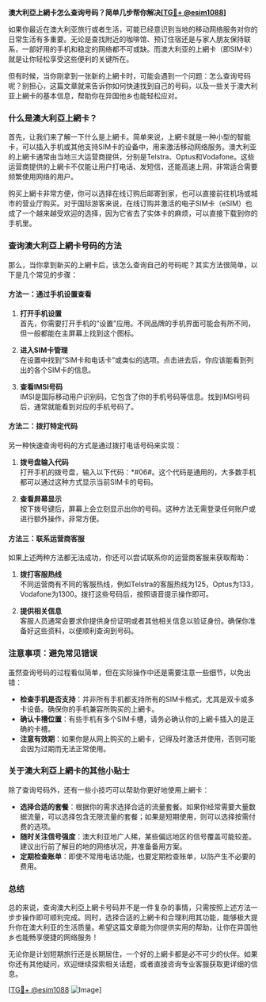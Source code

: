 **澳大利亞上網卡怎么查询号码？简单几步帮你解决[[TG💪+ @esim1088](https://t.me/s/esim1088)]**

如果你最近在澳大利亚旅行或者生活，可能已经意识到当地的移动网络服务对你的日常生活有多重要。无论是查找附近的咖啡馆、预订住宿还是与家人朋友保持联系，一部好用的手机和稳定的网络都不可或缺。而澳大利亚的上網卡（即SIM卡）就是让你轻松享受这些便利的关键所在。

但有时候，当你刚拿到一张新的上網卡时，可能会遇到一个问题：怎么查询号码呢？别担心，这篇文章就来告诉你如何快速找到自己的号码，以及一些关于澳大利亚上網卡的基本信息，帮助你在异国他乡也能轻松应对。

### 什么是澳大利亞上網卡？

首先，让我们来了解一下什么是上網卡。简单来说，上網卡就是一种小型的智能卡，可以插入手机或其他支持SIM卡的设备中，用来激活移动网络服务。澳大利亚的上網卡通常由当地三大运营商提供，分别是Telstra、Optus和Vodafone。这些运营商提供的上網卡不仅能让用户打电话、发短信，还能高速上网，非常适合需要频繁使用网络的用户。

购买上網卡非常方便，你可以选择在线订购后邮寄到家，也可以直接前往机场或城市的营业厅购买。对于国际游客来说，在线订购并激活的电子SIM卡（eSIM）也成了一个越来越受欢迎的选择，因为它省去了实体卡的麻烦，可以直接下载到你的手机里。

### 查询澳大利亞上網卡号码的方法

那么，当你拿到新买的上網卡后，该怎么查询自己的号码呢？其实方法很简单，以下是几个常见的步骤：

#### 方法一：通过手机设置查看

1. **打开手机设置**  
   首先，你需要打开手机的“设置”应用。不同品牌的手机界面可能会有所不同，但一般都能在主屏幕上找到这个图标。

2. **进入SIM卡管理**  
   在设置中找到“SIM卡和电话卡”或类似的选项。点击进去后，你应该能看到列出的各个SIM卡的信息。

3. **查看IMSI号码**  
   IMSI是国际移动用户识别码，它包含了你的手机号码等信息。找到IMSI号码后，通常就能看到对应的手机号码了。

#### 方法二：拨打特定代码

另一种快速查询号码的方式是通过拨打电话号码来实现：

1. **拨号盘输入代码**  
   打开手机的拨号盘，输入以下代码：*#06#。这个代码是通用的，大多数手机都可以通过这种方式显示当前SIM卡的号码。

2. **查看屏幕显示**  
   按下拨号键后，屏幕上会立刻显示出你的号码。这种方法无需登录任何账户或进行额外操作，非常方便。

#### 方法三：联系运营商客服

如果上述两种方法都无法成功，你还可以尝试联系你的运营商客服来获取帮助：

1. **拨打客服热线**  
   不同运营商有不同的客服热线，例如Telstra的客服热线为125，Optus为133，Vodafone为1300。拨打这些号码后，按照语音提示操作即可。

2. **提供相关信息**  
   客服人员通常会要求你提供身份证明或者其他相关信息以验证身份。确保你准备好这些资料，以便顺利查询到号码。

### 注意事项：避免常见错误

虽然查询号码的过程看似简单，但在实际操作中还是需要注意一些细节，以免出错：

- **检查手机是否支持**：并非所有手机都支持所有的SIM卡格式，尤其是双卡或多卡设备。确保你的手机兼容所购买的上網卡。
- **确认卡槽位置**：有些手机有多个SIM卡槽，请务必确认你的上網卡插入的是正确的卡槽。
- **注意有效期**：如果你是从网上购买的上網卡，记得及时激活并使用，否则可能会因为过期而无法正常使用。

### 关于澳大利亞上網卡的其他小贴士

除了查询号码外，还有一些小技巧可以帮助你更好地使用上網卡：

- **选择合适的套餐**：根据你的需求选择合适的流量套餐。如果你经常需要大量数据流量，可以选择包含无限流量的套餐；如果是短期使用，则可以选择按需付费的选项。
- **随时关注信号强度**：澳大利亚地广人稀，某些偏远地区的信号覆盖可能较差。建议出行前了解目的地的网络状况，并准备备用方案。
- **定期检查账单**：即使不常用电话功能，也要定期检查账单，以防产生不必要的费用。

### 总结

总的来说，查询澳大利亞上網卡号码并不是一件复杂的事情，只需按照上述方法一步步操作即可顺利完成。同时，选择合适的上網卡和合理利用其功能，能够极大提升你在澳大利亚的生活质量。希望这篇文章能为你提供实用的帮助，让你在异国他乡也能畅享便捷的网络服务！

无论你是计划短期旅行还是长期居住，一个好的上網卡都是必不可少的伙伴。如果你还有其他疑问，欢迎继续探索相关话题，或者直接咨询专业客服获取更详细的信息。

[[TG💪+ @esim1088](https://t.me/s/esim1088) ![Image](https://i.postimg.cc/4NQfJmqS/Snipaste-2025-05-13-00-14-12.png)]